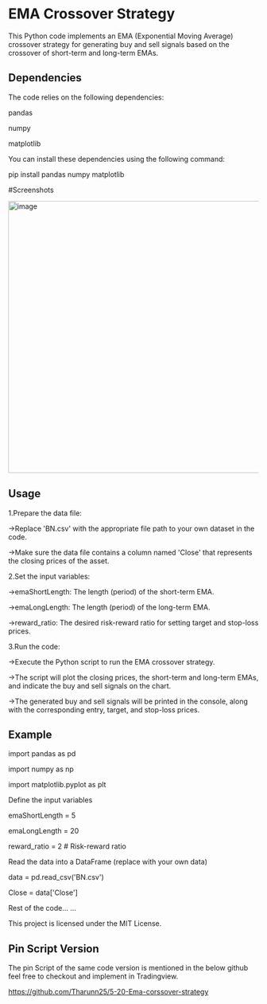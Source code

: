 
# EMA Crossover Strategy

This Python code implements an EMA (Exponential Moving Average) crossover strategy for generating buy and sell signals based on the crossover of short-term and long-term EMAs.


## Dependencies

The code relies on the following dependencies:

pandas

numpy

matplotlib

You can install these dependencies using the following command:

pip install pandas numpy matplotlib

#Screenshots

<img width="546" alt="image" src="https://github.com/Tharunn25/5-20-ema-python/assets/98308855/9830b69f-ff43-4abd-88d8-73a326aed639">


## Usage

1.Prepare the data file:

->Replace 'BN.csv' with the appropriate file path to your own dataset in the code.

->Make sure the data file contains a column named 'Close' that represents the closing prices of the asset.

2.Set the input variables:

->emaShortLength: The length (period) of the short-term EMA.

->emaLongLength: The length (period) of the long-term EMA.

->reward_ratio: The desired risk-reward ratio for setting target and stop-loss prices.

3.Run the code:

->Execute the Python script to run the EMA crossover strategy.

->The script will plot the closing prices, the short-term and long-term EMAs, and indicate the buy and sell signals on the chart.

->The generated buy and sell signals will be printed in the console, along with the corresponding entry, target, and stop-loss prices.

## Example

import pandas as pd

import numpy as np

import matplotlib.pyplot as plt

Define the input variables

emaShortLength = 5

emaLongLength = 20

reward_ratio = 2  # Risk-reward ratio

Read the data into a DataFrame (replace with your own data)

data = pd.read_csv('BN.csv')

Close = data['Close']

 Rest of the code...
 ...

This project is licensed under the MIT License.


## Pin Script Version

The pin Script of the same code version is mentioned in the below github feel free to checkout and implement in Tradingview.

https://github.com/Tharunn25/5-20-Ema-corssover-strategy
